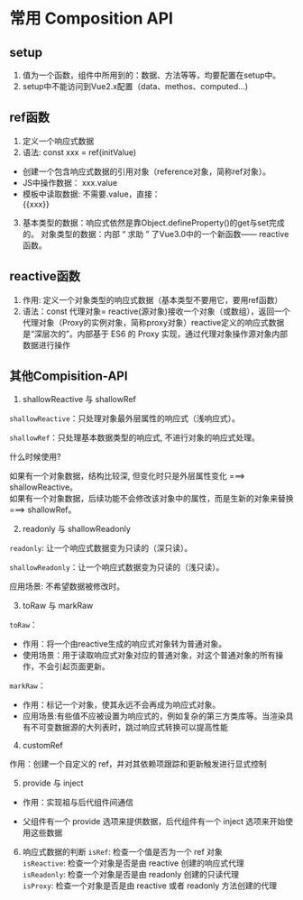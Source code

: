 # 常用 Composition API  

## setup  

1. 值为一个函数，组件中所用到的：数据、方法等等，均要配置在setup中。   
2. setup中不能访问到Vue2.x配置（data、methos、computed...)  


## ref函数  
1. 定义一个响应式数据
2. 语法: const xxx = ref(initValue)
  - 创建一个包含响应式数据的引用对象（reference对象，简称ref对象）。
  - JS中操作数据： xxx.value
  - 模板中读取数据: 不需要.value，直接：<div>{{xxx}}</div>

3. 基本类型的数据：响应式依然是靠Object.defineProperty()的get与set完成的。
对象类型的数据：内部 “ 求助 ” 了Vue3.0中的一个新函数—— reactive函数。  


## reactive函数  

1. 作用: 定义一个对象类型的响应式数据（基本类型不要用它，要用ref函数）
2. 语法：const 代理对象= reactive(源对象)接收一个对象（或数组），返回一个代理对象（Proxy的实例对象，简称proxy对象）reactive定义的响应式数据是“深层次的”。内部基于 ES6 的 Proxy 实现，通过代理对象操作源对象内部数据进行操作


## 其他Compisition-API  

1. shallowReactive 与 shallowRef  

`shallowReactive`：只处理对象最外层属性的响应式（浅响应式）。  

`shallowRef`：只处理基本数据类型的响应式, 不进行对象的响应式处理。  

什么时候使用?  

如果有一个对象数据，结构比较深, 但变化时只是外层属性变化 ===> shallowReactive。  
如果有一个对象数据，后续功能不会修改该对象中的属性，而是生新的对象来替换 ===>   shallowRef。   

2. readonly 与 shallowReadonly  

`readonly`: 让一个响应式数据变为只读的（深只读）。  

`shallowReadonly`：让一个响应式数据变为只读的（浅只读）。  

应用场景: 不希望数据被修改时。   


3. toRaw 与 markRaw  

`toRaw`： 
- 作用：将一个由reactive生成的响应式对象转为普通对象。  
- 使用场景：用于读取响应式对象对应的普通对象，对这个普通对象的所有操作，不会引起页面更新。  

`markRaw`：
- 作用：标记一个对象，使其永远不会再成为响应式对象。  
- 应用场景:有些值不应被设置为响应式的，例如复杂的第三方类库等。当渲染具有不可变数据源的大列表时，跳过响应式转换可以提高性能    


4. customRef  

作用：创建一个自定义的 ref，并对其依赖项跟踪和更新触发进行显式控制    


5. provide 与 inject

- 作用：实现祖与后代组件间通信

- 父组件有一个 provide 选项来提供数据，后代组件有一个 inject 选项来开始使用这些数据   


6. 响应式数据的判断
`isRef`: 检查一个值是否为一个 ref 对象  
`isReactive`: 检查一个对象是否是由 reactive 创建的响应式代理  
`isReadonly`: 检查一个对象是否是由 readonly 创建的只读代理  
`isProxy`: 检查一个对象是否是由 reactive 或者 readonly 方法创建的代理  

